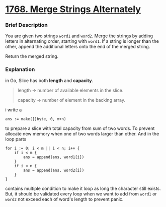 # [1768. Merge Strings Alternately](https://leetcode.com/problems/merge-strings-alternately/description/?envType=study-plan-v2&envId=leetcode-75)

### Brief Description

You are given two strings `word1` and `word2`. Merge the strings by adding letters in alternating order, starting with `word1`. If a string is longer than the other, append the additional letters onto the end of the merged string.

Return the merged string.

### Explanation

in Go, Slice has both **length** and **capacity**.

>  length -> number of available elements in the slice.
> 
> capacity -> number of element in the backing array.

i write a
```
ans := make([]byte, 0, m+n)
```
to prepare a slice with total capacity from sum of two words. To prevent allocate new memory when one of two words larger than other. And in the loop parts

```
for i := 0; i < m || i < n; i++ {
    if i < m {
        ans = append(ans, word1[i])
    }
    if i < n {
        ans = append(ans, word2[i])
    }
}
```
contains multiple condition to make it loop as long the character still exists. But, it should be validated every loop when we want to add from `word1` or `word2` not exceed each of word's length to prevent panic.
